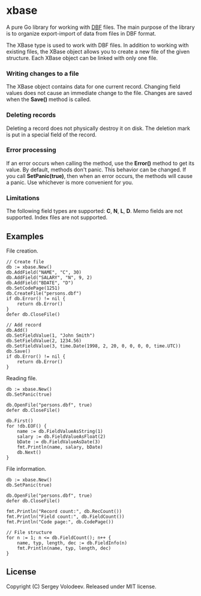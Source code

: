 # xbase
A pure Go library for working with [DBF](http://en.wikipedia.org/wiki/DBase#File_formats) files. The main purpose of the library is to organize export-import of data from files in DBF format.

The XBase type is used to work with DBF files. In addition to working with existing files, the XBase object allows you to create a new file of the given structure. Each XBase object can be linked with only one file.

### Writing changes to a file
The XBase object contains data for one current record. Changing field values ​​does not cause an immediate change to the file. Changes are saved when the __Save()__ method is called.

### Deleting records
Deleting a record does not physically destroy it on disk. The deletion mark is put in a special field of the record.

### Error processing
If an error occurs when calling the method, use the __Error()__ method to get its value. By default, methods don't panic. This behavior can be changed. If you call __SetPanic(true)__, then when an error occurs, the methods will cause a panic. Use whichever is more convenient for you.

### Limitations
The following field types are supported: __C__, __N__, __L__, __D__. Memo fields are not supported. Index files are not supported.

## Examples
File creation.
    
    // Create file
    db := xbase.New()
    db.AddField("NAME", "C", 30)
    db.AddField("SALARY", "N", 9, 2)
    db.AddField("BDATE", "D")
    db.SetCodePage(1251)
    db.CreateFile("persons.dbf")
    if db.Error() != nil {
        return db.Error()
    }
    defer db.CloseFile()
    
    // Add record
    db.Add()
    db.SetFieldValue(1, "John Smith")
    db.SetFieldValue(2, 1234.56)
    db.SetFieldValue(3, time.Date(1998, 2, 20, 0, 0, 0, 0, time.UTC))
    db.Save()
    if db.Error() != nil {
        return db.Error()
    }

Reading file.

    db := xbase.New()
    db.SetPanic(true)
    
    db.OpenFile("persons.dbf", true)
    defer db.CloseFile()
    
    db.First()
    for !db.EOF() {
        name := db.FieldValueAsString(1)
        salary := db.FieldValueAsFloat(2)
        bDate := db.FieldValueAsDate(3)
        fmt.Println(name, salary, bDate)
        db.Next()
    }

File information.

    db := xbase.New()
    db.SetPanic(true)
    
    db.OpenFile("persons.dbf", true)
    defer db.CloseFile()

    fmt.Println("Record count:", db.RecCount())
    fmt.Println("Field count:", db.FieldCount())
    fmt.Println("Code page:", db.CodePage())

    // File structure
    for n := 1; n <= db.FieldCount(); n++ {
        name, typ, length, dec := db.FieldInfo(n)
        fmt.Println(name, typ, length, dec)
    }

## License
Copyright (C) Sergey Volodeev. Released under MIT license.